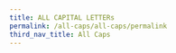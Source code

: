 ```yaml
---
title: ALL CAPITAL LETTERs
permalink: /all-caps/all-caps/permalink
third_nav_title: All Caps
---
```

